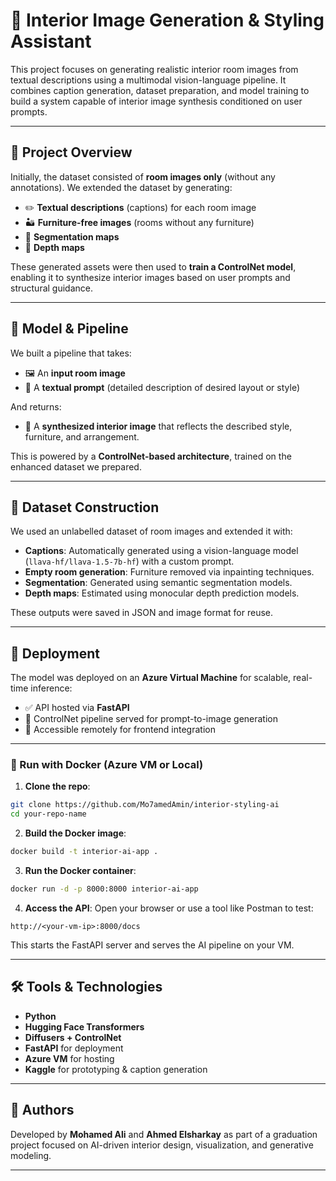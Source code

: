 # 🏫️ Interior Image Generation & Styling Assistant

This project focuses on generating realistic interior room images from textual descriptions using a multimodal vision-language pipeline. It combines caption generation, dataset preparation, and model training to build a system capable of interior image synthesis conditioned on user prompts.

---

## 📌 Project Overview

Initially, the dataset consisted of **room images only** (without any annotations). We extended the dataset by generating:

- ✏️ **Textual descriptions** (captions) for each room image
- 🏜️ **Furniture-free images** (rooms without any furniture)
- 🎯 **Segmentation maps**
- 🌊 **Depth maps**

These generated assets were then used to **train a ControlNet model**, enabling it to synthesize interior images based on user prompts and structural guidance.

---

## 🧠 Model & Pipeline

We built a pipeline that takes:

- 🖼️ An **input room image**
- 📝 A **textual prompt** (detailed description of desired layout or style)

And returns:

- 🏡 A **synthesized interior image** that reflects the described style, furniture, and arrangement.

This is powered by a **ControlNet-based architecture**, trained on the enhanced dataset we prepared.

---

## 🧾 Dataset Construction

We used an unlabelled dataset of room images and extended it with:

- **Captions**: Automatically generated using a vision-language model (`llava-hf/llava-1.5-7b-hf`) with a custom prompt.
- **Empty room generation**: Furniture removed via inpainting techniques.
- **Segmentation**: Generated using semantic segmentation models.
- **Depth maps**: Estimated using monocular depth prediction models.

These outputs were saved in JSON and image format for reuse.

---


## 🚀 Deployment

The model was deployed on an **Azure Virtual Machine** for scalable, real-time inference:

- ✅ API hosted via **FastAPI**
- 🧠 ControlNet pipeline served for prompt-to-image generation
- 🔗 Accessible remotely for frontend integration

---

### 🐳 Run with Docker (Azure VM or Local)

1. **Clone the repo**:
```bash
git clone https://github.com/Mo7amedAmin/interior-styling-ai
cd your-repo-name
```

2. **Build the Docker image**:
```bash
docker build -t interior-ai-app .
```

3. **Run the Docker container**:
```bash
docker run -d -p 8000:8000 interior-ai-app
```

4. **Access the API**:
Open your browser or use a tool like Postman to test:
```
http://<your-vm-ip>:8000/docs
```

This starts the FastAPI server and serves the AI pipeline on your VM.

---

## 🛠️ Tools & Technologies

- **Python**
- **Hugging Face Transformers**
- **Diffusers + ControlNet**
- **FastAPI** for deployment
- **Azure VM** for hosting
- **Kaggle** for prototyping & caption generation

---

## 🙋 Authors

Developed by **Mohamed Ali** and **Ahmed Elsharkay** as part of a graduation project focused on AI-driven interior design, visualization, and generative modeling.

---


